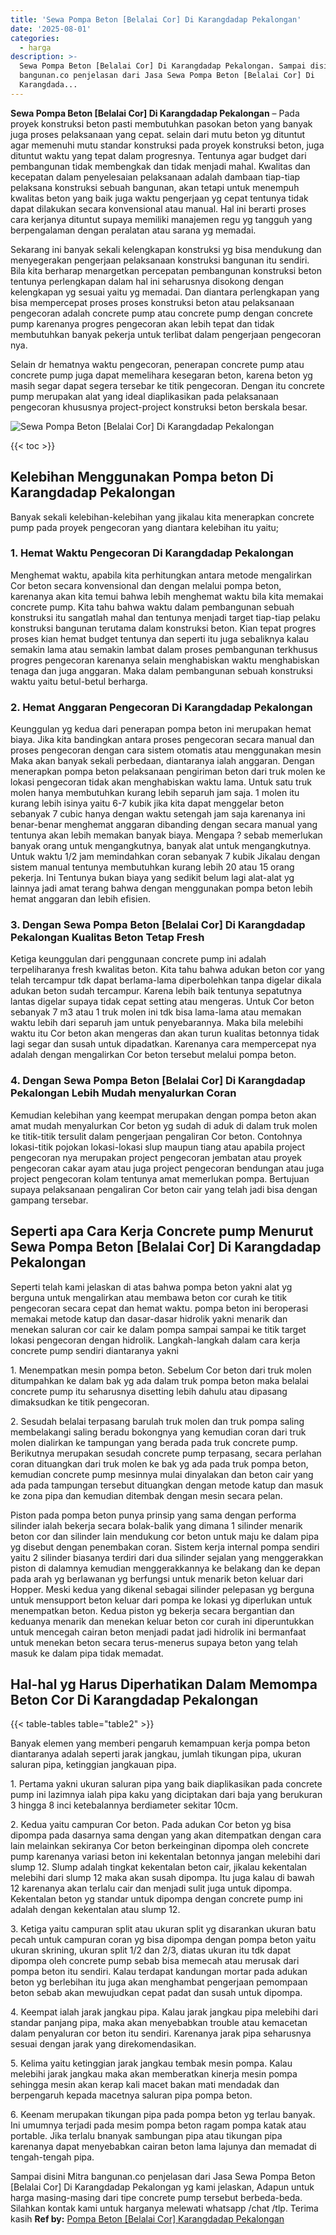 ```yaml
---
title: 'Sewa Pompa Beton [Belalai Cor] Di Karangdadap Pekalongan'
date: '2025-08-01'
categories:
  - harga
description: >-
  Sewa Pompa Beton [Belalai Cor] Di Karangdadap Pekalongan. Sampai disini Mitra
  bangunan.co penjelasan dari Jasa Sewa Pompa Beton [Belalai Cor] Di
  Karangdada...
---
```


**Sewa Pompa Beton \[Belalai Cor\] Di Karangdadap Pekalongan** – Pada proyek konstruksi beton pasti membutuhkan pasokan beton yang banyak juga proses pelaksanaan yang cepat. selain dari mutu beton yg dituntut agar memenuhi mutu standar konstruksi pada proyek konstruksi beton, juga dituntut waktu yang tepat dalam progresnya. Tentunya agar budget dari pembangunan tidak membengkak dan tidak menjadi mahal. Kwalitas dan kecepatan dalam penyelesaian pelaksanaan adalah dambaan tiap-tiap pelaksana konstruksi sebuah bangunan, akan tetapi untuk menempuh kwalitas beton yang baik juga waktu pengerjaan yg cepat tentunya tidak dapat dilakukan secara konvensional atau manual. Hal ini berarti proses cara kerjanya dituntut supaya memiliki manajemen regu yg tangguh yang berpengalaman dengan peralatan atau sarana yg memadai.

Sekarang ini banyak sekali kelengkapan konstruksi yg bisa mendukung dan menyegerakan pengerjaan pelaksanaan konstruksi bangunan itu sendiri. Bila kita berharap menargetkan percepatan pembangunan konstruksi beton tentunya perlengkapan dalam hal ini seharusnya disokong dengan kelengkapan yg sesuai yaitu yg memadai. Dan diantara perlengkapan yang bisa mempercepat proses proses konstruksi beton atau pelaksanaan pengecoran adalah concrete pump atau concrete pump dengan concrete pump karenanya progres pengecoran akan lebih tepat dan tidak membutuhkan banyak pekerja untuk terlibat dalam pengerjaan pengecoran nya.

Selain dr hematnya waktu pengecoran, penerapan concrete pump atau concrete pump juga dapat memelihara kesegaran beton, karena beton yg masih segar dapat segera tersebar ke titik pengecoran. Dengan itu concrete pump merupakan alat yang ideal diaplikasikan pada pelaksanaan pengecoran khususnya project-project konstruksi beton berskala besar.

![Sewa Pompa Beton [Belalai Cor] Di Karangdadap Pekalongan](/images/sewa-concrete-pump-04.png)

{{< toc >}}

## Kelebihan Menggunakan Pompa beton Di Karangdadap Pekalongan

Banyak sekali kelebihan-kelebihan yang jikalau kita menerapkan concrete pump pada proyek pengecoran yang diantara kelebihan itu yaitu;

### 1\. Hemat Waktu Pengecoran Di Karangdadap Pekalongan

Menghemat waktu, apabila kita perhitungkan antara metode mengalirkan Cor beton secara konvensional dan dengan melalui pompa beton, karenanya akan kita temui bahwa lebih menghemat waktu bila kita memakai concrete pump. Kita tahu bahwa waktu dalam pembangunan sebuah konstruksi itu sangatlah mahal dan tentunya menjadi target tiap-tiap pelaku konstruksi bangunan terutama dalam konstruksi beton. Kian tepat progres proses kian hemat budget tentunya dan seperti itu juga sebaliknya kalau semakin lama atau semakin lambat dalam proses pembangunan terkhusus progres pengecoran karenanya selain menghabiskan waktu menghabiskan tenaga dan juga anggaran. Maka dalam pembangunan sebuah konstruksi waktu yaitu betul-betul berharga.

### 2\. Hemat Anggaran Pengecoran Di Karangdadap Pekalongan

Keunggulan yg kedua dari penerapan pompa beton ini merupakan hemat biaya. Jika kita bandingkan antara proses pengecoran secara manual dan proses pengecoran dengan cara sistem otomatis atau menggunakan mesin Maka akan banyak sekali perbedaan, diantaranya ialah anggaran. Dengan menerapkan pompa beton pelaksanaan pengiriman beton dari truk molen ke lokasi pengecoran tidak akan menghabiskan waktu lama. Untuk satu truk molen hanya membutuhkan kurang lebih separuh jam saja. 1 molen itu kurang lebih isinya yaitu 6-7 kubik jika kita dapat menggelar beton sebanyak 7 cubic hanya dengan waktu setengah jam saja karenanya ini benar-benar menghemat anggaran dibanding dengan secara manual yang tentunya akan lebih memakan banyak biaya. Mengapa ? sebab memerlukan banyak orang untuk mengangkutnya, banyak alat untuk mengangkutnya. Untuk waktu 1/2 jam memindahkan coran sebanyak 7 kubik Jikalau dengan sistem manual tentunya membutuhkan kurang lebih 20 atau 15 orang pekerja. Ini Tentunya bukan biaya yang sedikit belum lagi alat-alat yg lainnya jadi amat terang bahwa dengan menggunakan pompa beton lebih hemat anggaran dan lebih efisien.

### 3\. Dengan Sewa Pompa Beton \[Belalai Cor\] Di Karangdadap Pekalongan Kualitas Beton Tetap Fresh

Ketiga keunggulan dari penggunaan concrete pump ini adalah terpeliharanya fresh kwalitas beton. Kita tahu bahwa adukan beton cor yang telah tercampur tdk dapat berlama-lama diperbolehkan tanpa digelar dikala adukan beton sudah tercampur. Karena lebih baik tentunya sepatutnya lantas digelar supaya tidak cepat setting atau mengeras. Untuk Cor beton sebanyak 7 m3 atau 1 truk molen ini tdk bisa lama-lama atau memakan waktu lebih dari separuh jam untuk penyebarannya. Maka bila melebihi waktu itu Cor beton akan mengeras dan akan turun kualitas betonnya tidak lagi segar dan susah untuk dipadatkan. Karenanya cara mempercepat nya adalah dengan mengalirkan Cor beton tersebut melalui pompa beton.

### 4\. Dengan Sewa Pompa Beton \[Belalai Cor\] Di Karangdadap Pekalongan Lebih Mudah menyalurkan Coran

Kemudian kelebihan yang keempat merupakan dengan pompa beton akan amat mudah menyalurkan Cor beton yg sudah di aduk di dalam truk molen ke titik-titik tersulit dalam pengerjaan pengaliran Cor beton. Contohnya lokasi-titik pojokan lokasi-lokasi slup maupun tiang atau apabila project pengecoran nya merupakan project pengecoran jembatan atau proyek pengecoran cakar ayam atau juga project pengecoran bendungan atau juga project pengecoran kolam tentunya amat memerlukan pompa. Bertujuan supaya pelaksanaan pengaliran Cor beton cair yang telah jadi bisa dengan gampang tersebar.

## Seperti apa Cara Kerja Concrete pump Menurut Sewa Pompa Beton \[Belalai Cor\] Di Karangdadap Pekalongan

Seperti telah kami jelaskan di atas bahwa pompa beton yakni alat yg berguna untuk mengalirkan atau membawa beton cor curah ke titik pengecoran secara cepat dan hemat waktu. pompa beton ini beroperasi memakai metode katup dan dasar-dasar hidrolik yakni menarik dan menekan saluran cor cair ke dalam pompa sampai sampai ke titik target lokasi pengecoran dengan hidrolik. Langkah-langkah dalam cara kerja concrete pump sendiri diantaranya yakni

1\. Menempatkan mesin pompa beton. Sebelum Cor beton dari truk molen ditumpahkan ke dalam bak yg ada dalam truk pompa beton maka belalai concrete pump itu seharusnya disetting lebih dahulu atau dipasang dimaksudkan ke titik pengecoran.

2\. Sesudah belalai terpasang barulah truk molen dan truk pompa saling membelakangi saling beradu bokongnya yang kemudian coran dari truk molen dialirkan ke tampungan yang berada pada truk concrete pump. Berikutnya merupakan sesudah concrete pump terpasang, secara perlahan coran dituangkan dari truk molen ke bak yg ada pada truk pompa beton, kemudian concrete pump mesinnya mulai dinyalakan dan beton cair yang ada pada tampungan tersebut dituangkan dengan metode katup dan masuk ke zona pipa dan kemudian ditembak dengan mesin secara pelan.

Piston pada pompa beton punya prinsip yang sama dengan performa silinder ialah bekerja secara bolak-balik yang dimana 1 silinder menarik beton cor dan silinder lain mendukung cor beton untuk maju ke dalam pipa yg disebut dengan penembakan coran. Sistem kerja internal pompa sendiri yaitu 2 silinder biasanya terdiri dari dua silinder sejalan yang menggerakkan piston di dalamnya kemudian menggerakkannya ke belakang dan ke depan pada arah yg berlawanan yg berfungsi untuk menarik beton keluar dari Hopper. Meski kedua yang dikenal sebagai silinder pelepasan yg berguna untuk mensupport beton keluar dari pompa ke lokasi yg diperlukan untuk menempatkan beton. Kedua piston yg bekerja secara bergantian dan keduanya menarik dan menekan keluar beton cor curah ini diperuntukkan untuk mencegah cairan beton menjadi padat jadi hidrolik ini bermanfaat untuk menekan beton secara terus-menerus supaya beton yang telah masuk ke dalam pipa tidak memadat.

## Hal-hal yg Harus Diperhatikan Dalam Memompa Beton Cor Di Karangdadap Pekalongan

{{< table-tables table="table2" >}}

Banyak elemen yang memberi pengaruh kemampuan kerja pompa beton diantaranya adalah seperti jarak jangkau, jumlah tikungan pipa, ukuran saluran pipa, ketinggian jangkauan pipa.

1\. Pertama yakni ukuran saluran pipa yang baik diaplikasikan pada concrete pump ini lazimnya ialah pipa kaku yang diciptakan dari baja yang berukuran 3 hingga 8 inci ketebalannya berdiameter sekitar 10cm.

2\. Kedua yaitu campuran Cor beton. Pada adukan Cor beton yg bisa dipompa pada dasarnya sama dengan yang akan ditempatkan dengan cara lain melainkan sekiranya Cor beton berkeinginan dipompa oleh concrete pump karenanya variasi beton ini kekentalan betonnya jangan melebihi dari slump 12. Slump adalah tingkat kekentalan beton cair, jikalau kekentalan melebihi dari slump 12 maka akan susah dipompa. Itu juga kalau di bawah 12 karenanya akan terlalu cair dan menjadi sulit juga untuk dipompa. Kekentalan beton yg standar untuk dipompa dengan concrete pump ini adalah dengan kekentalan atau slump 12.

3\. Ketiga yaitu campuran split atau ukuran split yg disarankan ukuran batu pecah untuk campuran coran yg bisa dipompa dengan pompa beton yaitu ukuran skrining, ukuran split 1/2 dan 2/3, diatas ukuran itu tdk dapat dipompa oleh concrete pump sebab bisa memecah atau merusak dari pompa beton itu sendiri. Kalau terdapat kandungan mortar pada adukan beton yg berlebihan itu juga akan menghambat pengerjaan pemompaan beton sebab akan mewujudkan cepat padat dan susah untuk dipompa.

4\. Keempat ialah jarak jangkau pipa. Kalau jarak jangkau pipa melebihi dari standar panjang pipa, maka akan menyebabkan trouble atau kemacetan dalam penyaluran cor beton itu sendiri. Karenanya jarak pipa seharusnya sesuai dengan jarak yang direkomendasikan.

5\. Kelima yaitu ketinggian jarak jangkau tembak mesin pompa. Kalau melebihi jarak jangkau maka akan memberatkan kinerja mesin pompa sehingga mesin akan kerap kali macet bakan mati mendadak dan berpengaruh kepada macetnya saluran pipa pompa beton.

6\. Keenam merupakan tikungan pipa pada pompa beton yg terlau banyak. Ini umumnya terjadi pada mesim pompa beton ragam pompa katak atau portable. Jika terlalu bnanyak sambungan pipa atau tikungan pipa karenanya dapat menyebabkan cairan beton lama lajunya dan memadat di tengah-tengah pipa.

Sampai disini Mitra bangunan.co penjelasan dari Jasa Sewa Pompa Beton \[Belalai Cor\] Di Karangdadap Pekalongan yg kami jelaskan, Adapun untuk harga masing-masing dari tipe concrete pump tersebut berbeda-beda. Silahkan kontak kami untuk harganya melewati whatsapp /chat /tlp. Terima kasih
**Ref by:** [Pompa Beton [Belalai Cor] Karangdadap Pekalongan](https://id.wikipedia.org/wiki/Pompa)
